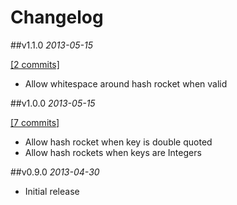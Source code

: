 # Changelog

##v1.1.0
*2013-05-15*

[\[2 commits\]](https://github.com/chrishunt/cane-hashcheck/compare/v1.0.0...v1.1.0)

- Allow whitespace around hash rocket when valid

##v1.0.0
*2013-05-15*

[\[7 commits\]](https://github.com/chrishunt/cane-hashcheck/compare/v0.9.0...v1.0.0)

- Allow hash rocket when key is double quoted
- Allow hash rockets when keys are Integers

##v0.9.0
*2013-04-30*

- Initial release
